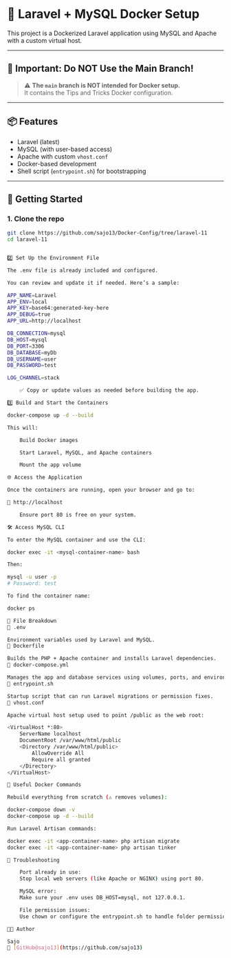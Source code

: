 # 🚀 Laravel + MySQL Docker Setup

This project is a Dockerized Laravel application using MySQL and Apache with a custom virtual host.

---


## 🚨 Important: Do NOT Use the Main Branch!

> ⚠️ **The `main` branch is NOT intended for Docker setup.**  
> It contains the Tips and Tricks Docker configuration.

---

## 📦 Features

- Laravel (latest)
- MySQL (with user-based access)
- Apache with custom `vhost.conf`
- Docker-based development
- Shell script (`entrypoint.sh`) for bootstrapping

---

## 🐳 Getting Started

### 1. Clone the repo

```bash
git clone https://github.com/sajo13/Docker-Config/tree/laravel-11
cd laravel-11


2️⃣ Set Up the Environment File

The .env file is already included and configured.

You can review and update it if needed. Here’s a sample:

APP_NAME=Laravel
APP_ENV=local
APP_KEY=base64:generated-key-here
APP_DEBUG=true
APP_URL=http://localhost

DB_CONNECTION=mysql
DB_HOST=mysql
DB_PORT=3306
DB_DATABASE=myDb
DB_USERNAME=user
DB_PASSWORD=test

LOG_CHANNEL=stack

    ✅ Copy or update values as needed before building the app.

3️⃣ Build and Start the Containers

docker-compose up -d --build

This will:

    Build Docker images

    Start Laravel, MySQL, and Apache containers

    Mount the app volume

🌐 Access the Application

Once the containers are running, open your browser and go to:

🔗 http://localhost

    Ensure port 80 is free on your system.

🛠 Access MySQL CLI

To enter the MySQL container and use the CLI:

docker exec -it <mysql-container-name> bash

Then:

mysql -u user -p
# Password: test

To find the container name:

docker ps

🧩 File Breakdown
📁 .env

Environment variables used by Laravel and MySQL.
📄 Dockerfile

Builds the PHP + Apache container and installs Laravel dependencies.
📄 docker-compose.yml

Manages the app and database services using volumes, ports, and environment variables.
📄 entrypoint.sh

Startup script that can run Laravel migrations or permission fixes.
📄 vhost.conf

Apache virtual host setup used to point /public as the web root:

<VirtualHost *:80>
    ServerName localhost
    DocumentRoot /var/www/html/public
    <Directory /var/www/html/public>
        AllowOverride All
        Require all granted
    </Directory>
</VirtualHost>

🧹 Useful Docker Commands

Rebuild everything from scratch (⚠️ removes volumes):

docker-compose down -v
docker-compose up -d --build

Run Laravel Artisan commands:

docker exec -it <app-container-name> php artisan migrate
docker exec -it <app-container-name> php artisan tinker

🐞 Troubleshooting

    Port already in use:
    Stop local web servers (like Apache or NGINX) using port 80.

    MySQL error:
    Make sure your .env uses DB_HOST=mysql, not 127.0.0.1.

    File permission issues:
    Use chown or configure the entrypoint.sh to handle folder permissions.

🧑‍💻 Author

Sajo
🔗 [GitHub@sajo13](https://github.com/sajo13)
